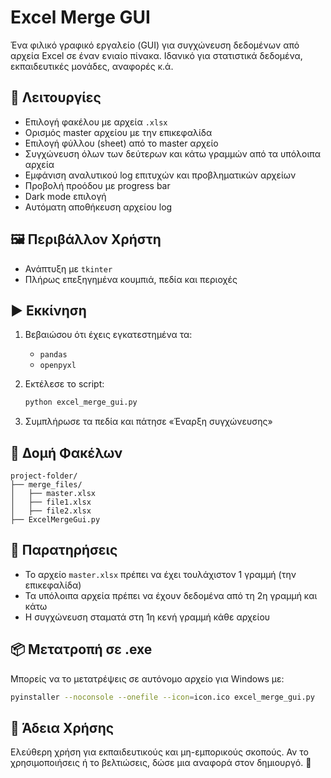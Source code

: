 
# Excel Merge GUI

Ένα φιλικό γραφικό εργαλείο (GUI) για συγχώνευση δεδομένων από αρχεία Excel σε έναν ενιαίο πίνακα. Ιδανικό για στατιστικά δεδομένα, εκπαιδευτικές μονάδες, αναφορές κ.ά.

## 🔧 Λειτουργίες

* Επιλογή φακέλου με αρχεία `.xlsx`
* Ορισμός master αρχείου με την επικεφαλίδα
* Επιλογή φύλλου (sheet) από το master αρχείο
* Συγχώνευση όλων των δεύτερων και κάτω γραμμών από τα υπόλοιπα αρχεία
* Εμφάνιση αναλυτικού log επιτυχών και προβληματικών αρχείων
* Προβολή προόδου με progress bar
* Dark mode επιλογή
* Αυτόματη αποθήκευση αρχείου log

## 🖼️ Περιβάλλον Χρήστη

* Ανάπτυξη με `tkinter`
* Πλήρως επεξηγημένα κουμπιά, πεδία και περιοχές

## ▶️ Εκκίνηση

1. Βεβαιώσου ότι έχεις εγκατεστημένα τα:

   * `pandas`
   * `openpyxl`
2. Εκτέλεσε το script:

   ```bash
   python excel_merge_gui.py
   ```
3. Συμπλήρωσε τα πεδία και πάτησε «Έναρξη συγχώνευσης»

## 📁 Δομή Φακέλων

```
project-folder/
├── merge_files/
│   ├── master.xlsx
│   ├── file1.xlsx
│   ├── file2.xlsx
├── ExcelMergeGui.py
```

## 📌 Παρατηρήσεις

* Το αρχείο `master.xlsx` πρέπει να έχει τουλάχιστον 1 γραμμή (την επικεφαλίδα)
* Τα υπόλοιπα αρχεία πρέπει να έχουν δεδομένα από τη 2η γραμμή και κάτω
* Η συγχώνευση σταματά στη 1η κενή γραμμή κάθε αρχείου

## 📦 Μετατροπή σε .exe

Μπορείς να το μετατρέψεις σε αυτόνομο αρχείο για Windows με:

```bash
pyinstaller --noconsole --onefile --icon=icon.ico excel_merge_gui.py
```

## 📄 Άδεια Χρήσης

Ελεύθερη χρήση για εκπαιδευτικούς και μη-εμπορικούς σκοπούς. Αν το χρησιμοποιήσεις ή το βελτιώσεις, δώσε μια αναφορά στον δημιουργό. 🙂
